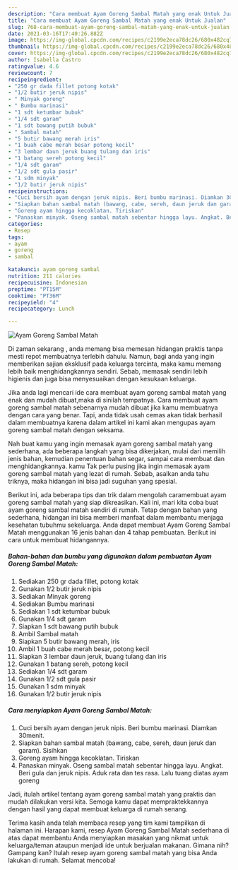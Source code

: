 ```yaml
---
description: "Cara membuat Ayam Goreng Sambal Matah yang enak Untuk Jualan"
title: "Cara membuat Ayam Goreng Sambal Matah yang enak Untuk Jualan"
slug: 768-cara-membuat-ayam-goreng-sambal-matah-yang-enak-untuk-jualan
date: 2021-03-16T17:40:26.882Z
image: https://img-global.cpcdn.com/recipes/c2199e2eca78dc26/680x482cq70/ayam-goreng-sambal-matah-foto-resep-utama.jpg
thumbnail: https://img-global.cpcdn.com/recipes/c2199e2eca78dc26/680x482cq70/ayam-goreng-sambal-matah-foto-resep-utama.jpg
cover: https://img-global.cpcdn.com/recipes/c2199e2eca78dc26/680x482cq70/ayam-goreng-sambal-matah-foto-resep-utama.jpg
author: Isabella Castro
ratingvalue: 4.6
reviewcount: 7
recipeingredient:
- "250 gr dada fillet potong kotak"
- "1/2 butir jeruk nipis"
- " Minyak goreng"
- " Bumbu marinasi"
- "1 sdt ketumbar bubuk"
- "1/4 sdt garam"
- "1 sdt bawang putih bubuk"
- " Sambal matah"
- "5 butir bawang merah iris"
- "1 buah cabe merah besar potong kecil"
- "3 lembar daun jeruk buang tulang dan iris"
- "1 batang sereh potong kecil"
- "1/4 sdt garam"
- "1/2 sdt gula pasir"
- "1 sdm minyak"
- "1/2 butir jeruk nipis"
recipeinstructions:
- "Cuci bersih ayam dengan jeruk nipis. Beri bumbu marinasi. Diamkan 30menit."
- "Siapkan bahan sambal matah (bawang, cabe, sereh, daun jeruk dan garam). Sisihkan"
- "Goreng ayam hingga kecoklatan. Tiriskan"
- "Panaskan minyak. Oseng sambal matah sebentar hingga layu. Angkat. Beri gula dan jeruk nipis. Aduk rata dan tes rasa. Lalu tuang diatas ayam goreng"
categories:
- Resep
tags:
- ayam
- goreng
- sambal

katakunci: ayam goreng sambal 
nutrition: 211 calories
recipecuisine: Indonesian
preptime: "PT15M"
cooktime: "PT36M"
recipeyield: "4"
recipecategory: Lunch

---
```



![Ayam Goreng Sambal Matah](https://img-global.cpcdn.com/recipes/c2199e2eca78dc26/680x482cq70/ayam-goreng-sambal-matah-foto-resep-utama.jpg)

Di zaman  sekarang , anda memang bisa memesan hidangan praktis tanpa mesti repot membuatnya terlebih dahulu. Namun, bagi anda yang ingin memberikan sajian eksklusif pada keluarga tercinta, maka kamu memang lebih baik menghidangkannya sendiri. Sebab, memasak sendiri lebih higienis dan juga bisa menyesuaikan dengan kesukaan keluarga.

Jika anda lagi mencari ide cara membuat ayam goreng sambal matah yang enak dan mudah dibuat,maka di sinilah tempatnya. Cara membuat ayam goreng sambal matah  sebenarnya mudah dibuat jika kamu membuatnya dengan cara yang benar. Tapi, anda tidak usah cemas akan tidak berhasil dalam membuatnya 
karena dalam artikel ini kami akan mengupas ayam goreng sambal matah dengan seksama.  



Nah buat kamu yang ingin memasak ayam goreng sambal matah yang sederhana, ada beberapa langkah yang bisa dikerjakan, mulai dari memilih jenis bahan, kemudian penentuan bahan segar, sampai cara membuat dan menghidangkannya. kamu Tak perlu pusing jika ingin memasak ayam goreng sambal matah yang lezat di rumah. Sebab, asalkan anda  tahu triknya, maka hidangan ini bisa jadi suguhan yang spesial.

Berikut ini, ada beberapa tips dan trik dalam mengolah caramembuat ayam goreng sambal matah yang siap dikreasikan. Kali ini, mari kita coba buat ayam goreng sambal matah sendiri di rumah. Tetap dengan bahan yang sederhana, hidangan ini bisa memberi manfaat dalam membantu menjaga kesehatan tubuhmu sekeluarga. Anda dapat membuat Ayam Goreng Sambal Matah menggunakan 16 jenis bahan dan 4 tahap pembuatan. Berikut ini cara untuk membuat hidangannya.

<!--inarticleads1-->

##### Bahan-bahan dan bumbu yang digunakan dalam pembuatan Ayam Goreng Sambal Matah:

1. Sediakan 250 gr dada fillet, potong kotak
1. Gunakan 1/2 butir jeruk nipis
1. Sediakan  Minyak goreng
1. Sediakan  Bumbu marinasi
1. Sediakan 1 sdt ketumbar bubuk
1. Gunakan 1/4 sdt garam
1. Siapkan 1 sdt bawang putih bubuk
1. Ambil  Sambal matah
1. Siapkan 5 butir bawang merah, iris
1. Ambil 1 buah cabe merah besar, potong kecil
1. Siapkan 3 lembar daun jeruk, buang tulang dan iris
1. Gunakan 1 batang sereh, potong kecil
1. Sediakan 1/4 sdt garam
1. Gunakan 1/2 sdt gula pasir
1. Gunakan 1 sdm minyak
1. Gunakan 1/2 butir jeruk nipis




<!--inarticleads2-->

##### Cara menyiapkan Ayam Goreng Sambal Matah:

1. Cuci bersih ayam dengan jeruk nipis. Beri bumbu marinasi. Diamkan 30menit.
1. Siapkan bahan sambal matah (bawang, cabe, sereh, daun jeruk dan garam). Sisihkan
1. Goreng ayam hingga kecoklatan. Tiriskan
1. Panaskan minyak. Oseng sambal matah sebentar hingga layu. Angkat. Beri gula dan jeruk nipis. Aduk rata dan tes rasa. Lalu tuang diatas ayam goreng




Jadi, itulah artikel tentang  ayam goreng sambal matah  yang praktis dan mudah dilakukan versi kita. Semoga kamu dapat mempraktekkannya dengan hasil yang dapat membuat keluarga di rumah senang. 

Terima kasih anda telah membaca resep yang tim kami tampilkan di halaman ini. Harapan kami, resep  Ayam Goreng Sambal Matah sederhana di atas dapat membantu Anda menyiapkan masakan yang nikmat untuk keluarga/teman ataupun menjadi ide untuk berjualan makanan. Gimana nih? Gampang kan? Itulah resep ayam goreng sambal matah yang bisa Anda lakukan di rumah. Selamat mencoba!

